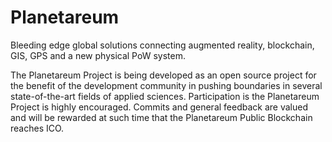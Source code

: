 # Planetareum
Bleeding edge global solutions connecting augmented reality, blockchain, GIS, GPS and a new physical PoW system.

The Planetareum Project is being developed as an open source project for the benefit of the development community in pushing boundaries in several state-of-the-art fields of applied sciences. 
Participation is the Planetareum Project is highly encouraged. Commits and general feedback are valued and will be rewarded at such time that the Planetareum Public Blockchain reaches ICO.
